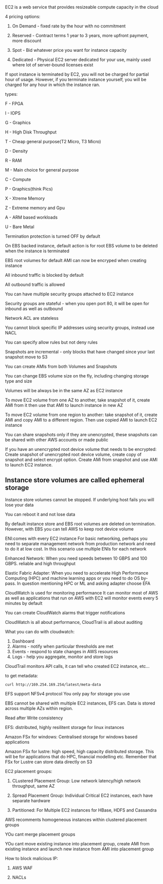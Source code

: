 EC2 is a web service that provides resizeable compute capacity in the cloud

4 pricing options:

1. On Demand - fixed rate by the hour with no commitment

2. Reserved - Contract terms 1 year to 3 years, more upfront payment, more discount

3. Spot - Bid whatever price you want for instance capacity

4. Dedicated - Physical EC2 server dedicated for your use, mainly used where lot of server-bound licenses exist

If spot instance is terminated by EC2, you will not be charged for partial hour of usage. However, if you terminate instance yourself, you will be charged for any hour in which the instance ran.

types:

F - FPGA

I - IOPS

G - Graphics

H - High Disk Throughput

T - Cheap general purpose(T2 Micro, T3 Micro)

D - Density

R - RAM

M - Main choice for general purpose

C - Compute

P - Graphics(think Pics)

X - Xtreme Memory

Z - Extreme memory and Gpu

A - ARM based workloads

U - Bare Metal

Termination protection is turned OFF by default

On EBS backed instance, default action is for root EBS volume to be deleted when the instance is terminated 

EBS root volumes for default AMI can now be encryped when creating instance 

All inbound traffic is blocked by default

All outbound traffic is allowed

You can have multiple security groups attached to EC2 instance

Security groups are stateful - when you open port 80, it will be open for inbound as well as outbound

Network ACL are stateless

You cannot block specific IP addresses using security groups, instead use NACL

You can specify allow rules but not deny rules

Snapshots are incremental - only blocks that have changed since your last snapshot move to S3

You can create AMIs from both Volumes and Snapshots

You can change EBS volume size on the fly, including changing storage type and size

Volumes will be always be in the same AZ as EC2 instance

To move EC2 volume from one AZ to another, take snapshot of it, create AMI from it then use that AMI to launch instance in new AZ

To move EC2 volume from one region to another:
take snapshot of it, create AMI and copy AMI to a different region. Then use copied AMI to launch EC2 instance

You can share snapshots only if they are unencrypted, these snapshots can be shared with other AWS accounts or made public

If you have an unencrypted root device volume that needs to be encrypted:
Create snapshot of unencrypted root device volume, create copy of snapshot and select encrypt option.
Create AMi from snapshot and use AMI to launch EC2 instance.

## Instance store volumes are called ephemeral storage

Instance store volumes cannot be stopped. If underlying host fails you will lose your data

You can reboot it and not lose data

By default instance store and EBS root volumes are deleted on termination. However, with EBS you can tell AWS to keep root device volume 

ENI:comes with every EC2 instance
    For basic networking, perhaps you need to separate management network from production network and need to do it at low cost.
    In this scenario use multiple ENIs for each network
    
Enhanced Network: When you need speeds between 10 GBPS and 100 GBPS. reliable and high throughput

Elastic Fabric Adapter: When you need to accelerate High Performance Computing (HPC) and machine learning apps or you need to do OS by-pass.
    In question mentioning HPC or ML and asking adapter choose EFA
    
CloudWatch is used for monitoring performance
It can monitor most of AWS as well as applications that run on AWS
with EC2 will monitor events every 5 minutes by default

You can create CloudWatch alarms that trigger notifications

CloudWatch is all about performance, CloudTrail is all about auditing

What you can do with cloudwatch:
1. Dashboard
2. Alarms - notify when particular thresholds are met
3. Events - respond to state changes in AWS resources
4. Logs - help you aggregate, monitor and store logs

CloudTrail monitors API calls, it can tell who created EC2 instance, etc...

to get metadata:
```
curl http://169.254.169.254/latest/meta-data
```

EFS support NFSv4 protocol
You only pay for storage you use

EBS cannot be shared with multiple EC2 instances, EFS can.
Data is stored across multiple AZs within region.

Read after Write consistency

EFS: distributed, highly resilitent storage for linux instances

Amazon FSx for windows: Centralised storage for windows based applications

Amazon FSx for lustre: high speed, high capacity distributed storage. This will be for applications that do HPC, financial modelling etc. Remember that FSx for Lustre can store data directly on S3

EC2 placement groups:

1. CLustered Placement Group: Low network latency/high network throughput, same AZ

2. Spread Placement Group: Individual Critical EC2 instances, each have separate hardware

3. Partitioned: For Multiple EC2 instances for HBase, HDFS and Cassandra

AWS recomments homogeneous instances within clustered placement groups

YOu cant merge placement groups

YOu cant move existing instance into placement group, create AMI from existing instance and launch new instance from AMI into placement group

How to block malicious IP:

1. AWS WAF

2. NACLs
